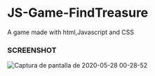 # JS-Game-FindTreasure
A game made with html,Javascript and CSS

### SCREENSHOT
![Captura de pantalla de 2020-05-28 00-28-52](https://user-images.githubusercontent.com/50089101/83102517-4c03e780-a07a-11ea-917f-efb99fee831c.png)
